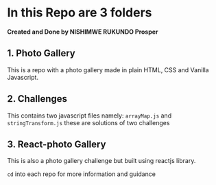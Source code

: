 # In this Repo are 3 folders
**Created and Done by NISHIMWE RUKUNDO Prosper**


## 1. Photo Gallery
This is a repo with a photo gallery made in plain HTML, CSS and Vanilla Javascript.

## 2. Challenges
This contains two javascript files namely: ``arrayMap.js`` and ``stringTransform.js`` these are solutions of two challenges

## 3. React-photo Gallery
This is also a photo gallery challenge but built using reactjs library.

``cd`` into each repo for more information and guidance